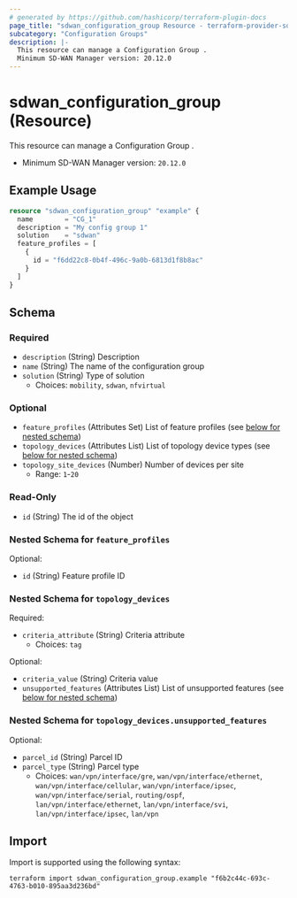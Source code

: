 ```yaml
---
# generated by https://github.com/hashicorp/terraform-plugin-docs
page_title: "sdwan_configuration_group Resource - terraform-provider-sdwan"
subcategory: "Configuration Groups"
description: |-
  This resource can manage a Configuration Group .
  Minimum SD-WAN Manager version: 20.12.0
---
```


# sdwan_configuration_group (Resource)

This resource can manage a Configuration Group .
  - Minimum SD-WAN Manager version: `20.12.0`

## Example Usage

```terraform
resource "sdwan_configuration_group" "example" {
  name        = "CG_1"
  description = "My config group 1"
  solution    = "sdwan"
  feature_profiles = [
    {
      id = "f6dd22c8-0b4f-496c-9a0b-6813d1f8b8ac"
    }
  ]
}
```

<!-- schema generated by tfplugindocs -->
## Schema

### Required

- `description` (String) Description
- `name` (String) The name of the configuration group
- `solution` (String) Type of solution
  - Choices: `mobility`, `sdwan`, `nfvirtual`

### Optional

- `feature_profiles` (Attributes Set) List of feature profiles (see [below for nested schema](#nestedatt--feature_profiles))
- `topology_devices` (Attributes List) List of topology device types (see [below for nested schema](#nestedatt--topology_devices))
- `topology_site_devices` (Number) Number of devices per site
  - Range: `1`-`20`

### Read-Only

- `id` (String) The id of the object

<a id="nestedatt--feature_profiles"></a>
### Nested Schema for `feature_profiles`

Optional:

- `id` (String) Feature profile ID


<a id="nestedatt--topology_devices"></a>
### Nested Schema for `topology_devices`

Required:

- `criteria_attribute` (String) Criteria attribute
  - Choices: `tag`

Optional:

- `criteria_value` (String) Criteria value
- `unsupported_features` (Attributes List) List of unsupported features (see [below for nested schema](#nestedatt--topology_devices--unsupported_features))

<a id="nestedatt--topology_devices--unsupported_features"></a>
### Nested Schema for `topology_devices.unsupported_features`

Optional:

- `parcel_id` (String) Parcel ID
- `parcel_type` (String) Parcel type
  - Choices: `wan/vpn/interface/gre`, `wan/vpn/interface/ethernet`, `wan/vpn/interface/cellular`, `wan/vpn/interface/ipsec`, `wan/vpn/interface/serial`, `routing/ospf`, `lan/vpn/interface/ethernet`, `lan/vpn/interface/svi`, `lan/vpn/interface/ipsec`, `lan/vpn`

## Import

Import is supported using the following syntax:

```shell
terraform import sdwan_configuration_group.example "f6b2c44c-693c-4763-b010-895aa3d236bd"
```
